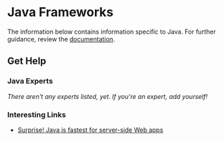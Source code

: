 # Java Frameworks

The information below contains information specific to Java. 
For further guidance, review the 
[documentation](https://github.com/TechEmpower/FrameworkBenchmarks/wiki).

## Get Help

### Java Experts

_There aren't any experts listed, yet. If you're an expert, 
add yourself!_

### Interesting Links

* [Surprise! Java is fastest for server-side Web apps](http://www.infoworld.com/article/2609675/java/surprise--java-is-fastest-for-server-side-web-apps.html)
